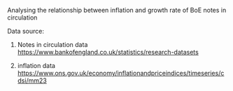 Analysing the relationship between inflation and growth rate of BoE notes in circulation

Data source:
1. Notes in circulation data
https://www.bankofengland.co.uk/statistics/research-datasets

2. inflation data
https://www.ons.gov.uk/economy/inflationandpriceindices/timeseries/cdsi/mm23
